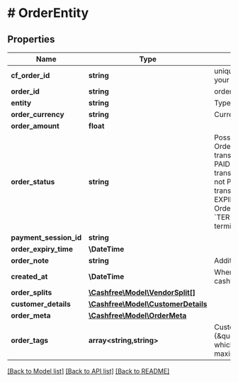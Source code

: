 # # OrderEntity

## Properties

Name | Type | Description | Notes
------------ | ------------- | ------------- | -------------
**cf_order_id** | **string** | unique id generated by cashfree for your order | [optional]
**order_id** | **string** | order_id sent during the api request | [optional]
**entity** | **string** | Type of the entity. | [optional]
**order_currency** | **string** | Currency of the order. Example INR | [optional]
**order_amount** | **float** |  | [optional]
**order_status** | **string** | Possible values are  - &#x60;ACTIVE&#x60;: Order does not have a sucessful transaction yet - &#x60;PAID&#x60;: Order is PAID with one successful transaction - &#x60;EXPIRED&#x60;: Order was not PAID and not it has expired. No transaction can be initiated for an EXPIRED order. &#x60;TERMINATED&#x60;: Order terminated &#x60;TERMINATION_REQUESTED&#x60;: Order termination requested | [optional]
**payment_session_id** | **string** |  | [optional]
**order_expiry_time** | **\DateTime** |  | [optional]
**order_note** | **string** | Additional note for order | [optional]
**created_at** | **\DateTime** | When the order was created at cashfree&#39;s server | [optional]
**order_splits** | [**\Cashfree\Model\VendorSplit[]**](VendorSplit.md) |  | [optional]
**customer_details** | [**\Cashfree\Model\CustomerDetails**](CustomerDetails.md) |  | [optional]
**order_meta** | [**\Cashfree\Model\OrderMeta**](OrderMeta.md) |  | [optional]
**order_tags** | **array<string,string>** | Custom Tags in thr form of {\&quot;key\&quot;:\&quot;value\&quot;} which can be passed for an order. A maximum of 10 tags can be added | [optional]

[[Back to Model list]](../../README.md#models) [[Back to API list]](../../README.md#endpoints) [[Back to README]](../../README.md)
